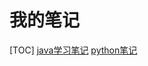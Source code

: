 # 我的笔记
[TOC]
[java学习笔记](https://github.com/Bobbyyky/LearnNote/blob/master/Java%E5%AD%A6%E4%B9%A0%E7%AC%94%E8%AE%B0.md)
[python笔记](https://github.com/Bobbyyky/LearnNote/blob/master/Python%E7%AC%94%E8%AE%B0.md)
